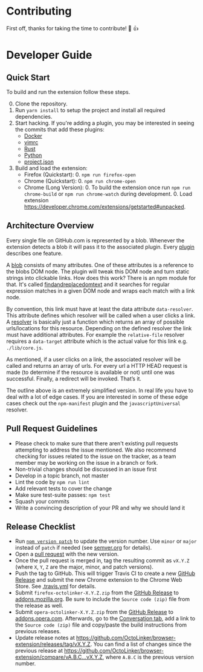 
# Contributing

First off, thanks for taking the time to contribute! :tada: :+1:

# Developer Guide

## Quick Start

To build and run the extension follow these steps.

0. Clone the repository.
0. Run `yarn install` to setup the project and install all required dependencies.
0. Start hacking. If you're adding a plugin, you may be interested in seeing the commits that add these plugins:
   * [Docker]
   * [vimrc]
   * [Rust]
   * [Python]
   * [project.json]
0. Build and load the extension:
   * Firefox (Quickstart):
     0. `npm run firefox-open`
   * Chrome (Quickstart):
     0. `npm run chrome-open`
   * Chrome (Long Version):
     0. To build the extension once run `npm run chrome-build` or `npm run chrome-watch` during development.
     0. Load extension https://developer.chrome.com/extensions/getstarted#unpacked.

[Docker]: https://github.com/OctoLinker/browser-extension/commit/33a2e60
[vimrc]: https://github.com/OctoLinker/browser-extension/commit/7e21743
[Rust]: https://github.com/OctoLinker/browser-extension/commit/51983b0
[Python]: https://github.com/OctoLinker/browser-extension/commit/963cf15
[project.json]: https://github.com/OctoLinker/browser-extension/commit/7c7293b

## Architecture Overview

Every single file on GitHub.com is represented by a blob. Whenever the extension detects a blob it will pass it to the associated plugin. Every [plugin](/lib/plugins) describes one feature.

A [blob](/packages/blob-reader) consists of many attributes. One of these attributes is a reference to the blobs DOM node. The plugin will tweak this DOM node and turn static strings into clickable links. How does this work? There is an npm module for that. It's called [findandreplacedomtext](https://github.com/padolsey/findAndReplaceDOMText/) and it searches for regular expression matches in a given DOM node and wraps each match with a link node.

By convention, this link must have at least the data attribute `data-resolver`. This attribute defines which resolver will be called when a user clicks a link. A [resolver](/lib/resolver) is basically just a function which returns an array of possible urls/locations for this resource. Depending on the defined resolver the link must have additional attributes. For example the `relative-file` resolver requires a `data-target` attribute which is the actual value for this link e.g. `./lib/core.js`.

As mentioned, if a user clicks on a link, the associated resolver will be called and returns an array of urls. For every url a HTTP HEAD request is made (to determine if the resource is available or not) until one was successful. Finally, a redirect will be invoked. That’s it.

The outline above is an extremely simplified version. In real life you have to deal with a lot of edge cases. If you are interested in some of these edge cases check out the `npm-manifest` plugin and the `javascriptUniversal` resolver.

## Pull Request Guidelines

- Please check to make sure that there aren't existing pull requests attempting to address the issue mentioned. We also recommend checking for issues related to the issue on the tracker, as a team member may be working on the issue in a branch or fork.
- Non-trivial changes should be discussed in an issue first
- Develop in a topic branch, not master
- Lint the code by `npm run lint`
- Add relevant tests to cover the change
- Make sure test-suite passes: `npm test`
- Squash your commits
- Write a convincing description of your PR and why we should land it

## Release Checklist

- Run [`npm version patch`](https://docs.npmjs.com/cli/version) to update the version number. Use `minor` or `major` instead of `patch` if needed (see [semver.org](http://semver.org/) for details).
- Open a [pull request](https://github.com/OctoLinker/browser-extension/pulls) with the new version.
- Once the pull request is merged in, tag the resulting commit as `vX.Y.Z` (where `X`, `Y`, `Z` are the major, minor, and patch versions).
- Push the tag to GitHub. This will trigger Travis CI to create a new [GitHub Release](https://github.com/OctoLinker/browser-extension/releases) and submit the new Chrome extension to the Chrome Web Store. See [.travis.yml](https://github.com/OctoLinker/browser-extension/blob/master/.travis.yml) for details.
- Submit `firefox-octolinker-X.Y.Z.zip` from the [GitHub Release](https://github.com/OctoLinker/browser-extension/releases) to [addons.mozilla.org](https://addons.mozilla.org/en-US/developers/addon/octolinker/versions#version-upload). Be sure to include the `Source code (zip)` file from the release as well.
- Submit `opera-octolinker-X.Y.Z.zip` from the [GitHub Release](https://github.com/OctoLinker/browser-extension/releases) to [addons.opera.com](https://addons.opera.com/developer/package/226344/?tab=versions). Afterwards, go to the [Conversation tab](https://addons.opera.com/developer/package/226344/?tab=conversation), add a link to the `Source code (zip)` file and copy/paste the build instructions from previous releases.
- Update release notes at https://github.com/OctoLinker/browser-extension/releases/tag/vX.Y.Z. You can find a list of changes since the previous release at https://github.com/OctoLinker/browser-extension/compare/vA.B.C...vX.Y.Z, where `A.B.C` is the previous version number.
